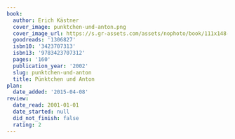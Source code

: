 ```yaml
---
book:
  author: Erich Kästner
  cover_image: punktchen-und-anton.png
  cover_image_url: https://s.gr-assets.com/assets/nophoto/book/111x148-bcc042a9c91a29c1d680899eff700a03.png
  goodreads: '1306827'
  isbn10: '3423707313'
  isbn13: '9783423707312'
  pages: '160'
  publication_year: '2002'
  slug: punktchen-und-anton
  title: Pünktchen und Anton
plan:
  date_added: '2015-04-08'
review:
  date_read: 2001-01-01
  date_started: null
  did_not_finish: false
  rating: 2
---
```

